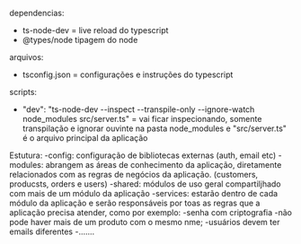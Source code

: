 dependencias:
 - ts-node-dev = live reload do typescript
 - @types/node tipagem do node


 arquivos:
  - tsconfig.json = configurações e instruções do typescript

scripts:
 - "dev": "ts-node-dev --inspect --transpile-only --ignore-watch node_modules src/server.ts" = vai ficar inspecionando, somente transpilação e ignorar ouvinte na pasta node_modules e "src/server.ts" é o arquivo principal da aplicação





 Estutura:
 -config: configuração de bibliotecas externas (auth, email etc)
 -modules: abrangem as áreas de conhecimento da aplicação, diretamente relacionados com as regras de negócios da aplicação. (customers, producsts, orders e users)
 -shared: módulos de uso geral compartiljhado com mais de um módulo da aplicação
 -services: estarão dentro de cada módulo da aplicação e serão responsáveis por toas as regras que a aplicação precisa atender, como por exemplo:
    -senha com criptografia
    -não pode haver mais de um produto com o mesmo nme;
    -usuários devem ter emails diferentes
    -.......
